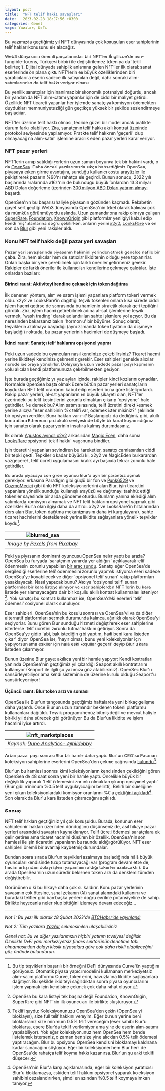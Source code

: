 ```yaml
---
layout: post
title:  "NFT telif hakkı savaşları"
date:   2023-02-28 18:17:56 +0300
categories: Genel
tags: Yazılar, DeFi
---
```


Bu yazımızda geçtiğimiz yıl NFT dünyasında çok konuşulan eser sahiplerinin telif hakları konusunu ele alacağız. 
 
Web3 dünyasının önemli parçalarından biri NFT’ler (İngilizce'de non-fungible-tokens, Türkçesi birbiri ile değiştirilemez token ya da 'tekil belirteç'). Dijital dünyada sahiplik anlamına gelen NFT’ler ilk olarak sanat eserlerinde ön plana çıktı.  NFT’lerin en büyük özelliklerinden biri yaratıcılarına eserin sadece ilk satışından değil, daha sonraki alım-satımlarından da telif hakkı veriyor olması. 

Bu yenilik sanatçılar için inanılmaz bir ekonomik potansiyel doğurdu, ancak bir yandan  da NFT alım-satımı yapanlar için de ciddi bir maliyet getirdi. Özellikle NFT ticareti yapanlar her işlemde sanatçıya komisyon ödemekten duydukları memnuniyetsizliği gün geçtikçe yüksek bir şekilde seslendirmeye başladılar. 

NFT'ler üzerine telif hakkı olması, teoride güzel bir model ancak pratikte durum farklı olabiliyor. Zira, sanatçının telif hakkı akıllı kontrat üzerinde protokol seviyesinde yapılamıyor. Pratikte telif hakkının 'geçerli' olup olmayacağına alım-satım işlemine aracılık eden pazar yerleri karar veriyor. 

### NFT pazar yerleri

NFT'lerin alınıp satıldığı yerlerin uzun zaman boyunca tek bir hakimi vardı, o da [OpenSea](https://opensea.io/). Daha önceki yazılarımızda sıkça bahsettiğimiz OpenSea, piyasaya erken girme avantajını, sunduğu kullanıcı dostu arayüzler ile pekiştirerek pazarın %90'nı rahatça ele geçirdi. Bunun sonucu, 2022 yılı başlarında aralarında a16z'nin de bulunduğu büyük fonlardan 13.3 milyar ABD Doları değerleme üzerinden [300 milyon ABD Doları yatırım almayı](https://opensea.io/blog/announcements/announcing-openseas-new-funding/) başardı. 

OpenSea'nin bu başarısı haliyle piyasanın gözünden kaçmadı. Rekabetin gayet sert geçtiği Web3 dünyasında OpenSea'nin tekel olarak kalması çok da mümkün görünmüyordu aslında. Uzun zamandır ona rakip olmaya çalışan [SuperRare](https://superrare.com/), [Foundation](https://foundation.app/), [KnownOrigin](https://knownorigin.io/) gibi platformlar yenilgiyi kabul edip kendi 'niş' alanlarına doğru çekilirken, onların yerini [x2y2](https://x2y2.io/), [LooksRare](https://looksrare.org/) ve en son da [Blur](https://blur.io/) gibi yeni rakipler aldı. 

### Konu NFT telif hakkı değil pazar yeri savaşları

Pazar yeri savaşlarında piyasanın hakimini yerinden etmek genelde nafile bir çaba. Zira, hem alıcılar hem de satıcılar likiditenin olduğu yere toplanırlar. Onları başka bir yere çekebilmek için farklı öneriler getirmeniz gerekir. Rakipler de farklı öneriler ile kullanıcıları kendilerine çekmeye çalıştılar. İşte onlardan bazıları: 

#### Birinci raunt: Aktiviteyi kendine çekmek için token dağıtma

İlk denenen yöntem, alım ve satım işlemi yapanlara platform tokeni vermek oldu. x2y2 ve LooksRare'in dağıttığı teşvik tokenleri onlara kısa sürede ciddi işlem hacmi getirse de sonrasında bu hamlenin stratejik olarak geri teptiğini gördük. Zira, işlem hacmi getirebilmek adına al-sat işlemlerine teşvik vermek, 'wash trading' olarak adlandırılan sahte işlemlere yol açıyor. Bu da neresinden bakarsanız bakın 'hormonlu' bir büyüme. Sonuç olarak, teşviklerin azalmaya başladığı (aynı zamanda token fiyatının da düşmeye başladığı) noktada, bu pazar yerlerinin hacimleri de düşmeye başladı. 

#### İkinci raunt: Sanatçı telif haklarını opsiyonel yapma

Peki uzun vadede bu oyuncuları nasıl kendinize çekebilirsiniz? Ticaret hacmi yerine likiditeyi kendinize çekmeniz gerekir. Eser sahipleri genelde alıcılar nerede ise oraya yönelirler. Dolayısıyla uzun vadede pazar payı kapmanın yolu alıcıları kendi platformunuza çekebilmekten geçiyor.

İşte burada geçtiğimiz yıl yaz ayları içinde, rakipler ikinci kozlarını oynadılar. Normalde OpenSea başta olmak üzere bütün pazar yerleri sanatçıların koydukları NFT telif oranlarını kabul edip eserleri buna göre listeliyorlardı. Rakip pazar yerleri, al-sat yapanların en büyük şikayeti olan, NFT'ler üzerindeki bu telif kesintilerini zorunlu olmaktan çıkarıp 'opsiyonel' hale getirdiler. Ne demek bu? Alım satım sırasında, telif ücretini direkt kesmek yerine alıcıya "eser sahibinin %x telifi var, ödemek ister misiniz?" şeklinde bir opsiyon verdiler. Buna hakları var mı? Başlangıçta da dediğimiz gibi, akıllı kontratlara Ethereum protokolü seviyesinde böyle bir kural koyamadığınız için sanatçı olarak pazar yerinin insafına kalmış durumdasınız. 

İlk olarak [Ağustos ayında x2y2](https://twitter.com/the_x2y2/status/1563021437811638274) arkasından [Magic Eden](https://twitter.com/MagicEden/status/1581101016686399491), daha sonra [LooksRare](https://docs.looksrare.org/blog/looksrare-offers-zero-royalty-trading-shares-protocol-fees-with-creators-instead) opsiyonel teklif hakkı' vagonuna bindiler.  

İşin ticaretini yapanları sevindiren bu hareketler, sanatçı camiasından ciddi bir tepki çekti. Tepkiler o kadar büyüdü ki, x2y2 ve MagicEden bu karardan vazgeçerek, telif ücreti uygulamasını Aralık ayı başında tekrar zorunlu hale getirdiler. 

Bu arada piyasaya son giren oyuncu Blur'a ayrı bir parantez açmak gerekiyor. Arkasına Paradigm gibi güçlü bir fon ve [Punk6529](https://twitter.com/punk6529) ve [CozmoMedici](https://twitter.com/CozomoMedici) gibi ünlü NFT koleksiyonerlerini alan Blur, işin ticaretini yapanlara yönelik sunduğu kullanışlı arayüzü ve dağıtmayı taahhüt ettiği tokenler sayesinde bir anda gündeme oturdu. Bunların yanına eklediği alım satımlarda komisyon almamak ve NFT telif haklarını opsiyonel yapmak gibi özellikler Blur'a olan ilgiyi daha da artırdı. x2y2 ve LooksRare'in hatalarından ders alan Blur, token dağıtma mekanizmasını daha iyi kurgulayarak, sahte ticaret hacimlerini desteklemek yerine likidite sağlayanlara yönelik teşvikler koydu[^1].

| ![blurred_sea](/assets/opensea-blur_800.jpg)|
|:--:| 
| *Image by [Pexels](https://pixabay.com/users/pexels-2286921/) from [Pixabay](https://pixabay.com/)*|

Peki ya piyasanın dominant oyuncusu OpenSea neler yaptı bu arada? OpenSea bu furyada 'sanatçının yanında yer aldığını' açıklayarak telif ödenmesini zorunlu yapabilen [bir araç sundu](https://www.coindesk.com/web3/2022/11/07/opensea-launches-first-royalty-enforcement-tool-amid-nft-marketplace-drama/). Sanatçı eğer OpenSea'de sergilediği eserlerine telif ödenmesini zorunlu yapmak istiyorsa eseri sadece OpenSea'ye koyabilecek ve diğer 'opsiyonel telif sunan' rakip platformları yasaklayacak. Nasıl yapacak bunu? Alıcıya 'opsiyonel telif' sunan platformlar bir kara listeye alınıyor ve  eser sahiplerden NFT'lerin bu kara listede yer alamayacağına dair bir koşullu akıllı kontrat kullanmaları isteniyor [^2]. Yok sanatçı bu kontratı kullanmaz ise, OpenSea'deki eserleri 'telif ödemesi' opsiyonel olarak sunuluyor. 

Eser sahipleri, OpenSea'nin bu koşulu sonrası ya OpenSea'yi ya da diğer alternatif platformları seçmek durumunda kalınca, ağırlıklı olarak OpenSea'yi seçiyorlar. Bunu gören Blur sunduğu hizmeti değiştirerek eser sahiplerine isterlerse 'telif ücretini zorunlu tutma' hakkını getiriyor. Sonra da OpenSea'ye gidip 'abi, bak istediğin gibi yaptım, hadi beni kara listeden çıkar' diyor. OpenSea ise, 'hayır olmaz, bunu yeni koleksiyonlar için yapıyorsun ama eskiler için hâlâ eski koşullar geçerli' deyip Blur'u kara listeden çıkarmıyor. 

Bunun üzerine Blur gayet akıllıca yeni bir hamle yapıyor: Kendi kontratları yanında OpenSea'nin geçtiğimiz yıl çıkardığı Seaport akıllı kontratlarını kullanıyor (Seaport ile ilgili şu yazımıza göz atabilirsiniz). OpenSea Blur'u sansürleyebiliyor ama kendi sisteminin de üzerine kurulu olduğu Seaport'u sansürleyemiyor! 

#### Üçüncü raunt: Blur token arzı ve sonrası

OpenSea ile Blur'un tangosunda geçtiğimiz haftalarda yeni birkaç gelişme daha yaşandı. Önce Blur'un uzun zamandır beklenen tokeni platformu kullananlara dağıtıldı. Teşvik programı henüz bitmiş değil ve mevcut haliyle bir-iki yıl daha sürecek gibi görünüyor. Bu da Blur'un likidite ve işlem hacmini iyice artırdı. 

| ![nft_marketplaces](/assets/nft_pazaryerleri_230224_800.jpg)|
|:--:| 
| *Kaynak: [Dune Analytics- @hildobby](https://dune.com/hildobby/NFTs)*|

Artan pazar payı sonrası Blur bir hamle daha yaptı.  Blur'un CEO'su Pacman koleksiyon sahiplerine eserlerini OpenSea'den çekme çağrısında [bulundu](https://mirror.xyz/blurdao.eth/vYOjzk4cQCQ7AtuJWWiZPoNZ04YKQmTMsos0NNq_hYs)[^3]. 

Blur'un bu hamlesi sonrası kimi koleksiyonların kendisinden çekildiğini gören OpenSea de 48 saat sonra yeni bir hamle yaptı. Öncelikle büyük bir değişiklik yaparak 'telif ödemesini zorunlu olmaktan çıkarıp opsiyonel yaptı' (Blur gibi minimum %0.5 telif uygulayacağını belirtti). Belirli bir süreliğine yeni çıkan koleksiyonlardaki komisyon oranlarını %0'a [çektiğini açıkladı](https://support.opensea.io/hc/en-us/articles/14068991090067)[^4]. Son olarak da Blur'u kara listeden çıkaracağını açıkladı. 

### Sonuç
NFT telif hakları geçtiğimiz yıl çok konuşuldu. Burada, konunun eser sahiplerinin hakları üzerinden döndüğünü düşünseniz de, asıl hikaye pazar yerleri arasındaki savaştan kaynaklanıyor. Telif ücreti ödemesi sanatçılara ek gelir getiren ama ticaret hacmini düşüren bir özellik. OpenSea'nin son hamlesi ile işin ticaretini yapanların bu raundu aldığı görülüyor. NFT eser sahipleri önemli bir avantajı kaybetmiş durumdalar. 

Bundan sonra sırada Blur'un teşvikleri azalmaya başladığında hâlâ büyük oyuncuları kendisinde tutup tutamayacağı var (program devam etse de, hacim artışından dolayı işlem yapanların aldığı tokenler azalacaktır). Bu arada OpenSea'nin uzun süredir beklenen token arzı da denklemi tümden değiştirebilir. 

Görününen o ki bu hikaye daha çok su kaldırır. Konu pazar yerlerinin savaşının çok ötesine, sanal zekanın (AI) sanat alanındaki kullanımı ve buradaki telifler gibi bambaşka yerlere doğru evrilme potansiyeline de sahip. Birlikte heyecanla neler olup bittiğini izlemeye devam edeceğiz... 

---

*Not 1: Bu yazı ilk olarak 28 Şubat 2023'de [BTCHaber'de yayınlandı]()*

*Not 2: Tüm yazılara [Yazılar](/articles/) sekmesinden ulaşabilirsiniz*

*Genel not: Bu ve diğer yazılarımızın hiçbiri yatırım tavsiyesi değildir. Özellikle DeFi yani merkeziyetsiz finans sektörünün denetime tabi olmamasından dolayı klasik piyasalara göre çok daha riskli olabileceğini göz önünde bulundurun.*


[^1]: Bu tip teşviklerin başarılı bir örneğini DeFi dünyasında Curve'ün yaptığını görüyoruz. Otomatik piyasa yapıcı modelini kullananan merkeziyetsiz alım-satım platformu Curve, tokenlerini, havuzlarına likidite sağlayanlara dağıtıyor. Bu şekilde likiditeyi sağladıktan sonra piyasa oyuncularını işlem yapmak için kendisine çekmek çok daha rahat oluyor. 
[^2]: OpenSea bu kara listeyi tek başına değil Foundation, KnownOrigin, SuperRare gibi NFT'nin ilk oyuncuları ile birlikte oluşturuyor. 
[^3]: Teklifi şuydu: Koleksiyonunuzu OpenSea'den çekin (OpenSea'yi bloklayın), size full telif hakkını vereyim. Eğer bunun yerine beni bloklarsanız size minimum 0.5% telif vereceğim (eser sahibi Blur'u bloklarsa, esere Blur'da teklif verilemiyor ama yine de eserin alım-satımı yapılabiliyor). Yok eğer koleksiyonunuz hem OpenSea hem bende listelemek isterseniz, o zaman ben size yine alıcıdan 0.5% telif ödemesi yaptıracağım. Blur bu opsiyonu OpenSea kendisini bloklamayı kaldırana kadar sunacağını söylüyor. Eğer bir koleksiyoner hem Blur hem de OpenSea'de rahatça telif koyma hakkı kazanırsa, Blur'un şu anki teklifi düşecek. 
[^4]: OpenSea'nin Blur'a karşı açıklamasında, eğer bir koleksiyon yaratıcısı Blur'u bloklamazsa, eskiden telif hakkını opsiyonel yaparak koleksiyon sahibini cezalandırırken, şimdi en azından %0.5 telif koymaya imkan tanıyor. 
